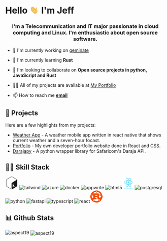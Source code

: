 # Hello <img src= "./assets/gifs/hand-gif.gif" width=30> I'm Jeff

<h3 align="center">I'm a Telecommunication and IT major passionate in cloud computing and Linux. I'm enthusiastic about open source software.</h3>

- 🔭 I'm currently working on [geminate](https://github.com/aspects19/geminate)

- 🌱 I'm currently learning **Rust**

- 👯 I'm looking to collaborate on **Open source projects in python, JavaScript and Rust**

- 👨‍💻 All of my projects are available at [My Portfolio](https://amenya.is-a.dev)

- 📫 How to reach me [**email**](mailto:ambezos388@gmail.com)

## 🚧 Projects

Here are a few highlights from my projects:

- [Weather App](https://github.com/aspects19/weather-app) - A weather mobile app written in react native that shows current weather and a seven-hour focast.
- [Portfolio](https://github.com/aspects19/portfolio) - My own developer portfolio website done in React and CSS.
- [Darajapy](https://github.com/aspects19/darajapy) - A python wrapper library for Safaricom's Daraja API.

## 🧑‍💻 Skill Stack

<p align="left"> <img src="/assets//icons/gnu_bash-icon.svg"  alt="bash" width="40" height="40"/> <img src="https://www.vectorlogo.zone/logos/tailwindcss/tailwindcss-icon.svg" alt="tailwind" width="40" height="40"/> <img src="https://upload.wikimedia.org/wikipedia/commons/f/fa/Microsoft_Azure.svg" alt="azure" width="40" height="40"/> <img src="https://www.vectorlogo.zone/logos/docker/docker-icon.svg" alt="docker" width="40" height="40"/>   <img src="https://www.vectorlogo.zone/logos/appwriteio/appwriteio-icon.svg" alt="appwrite" width="40" height="40"/> <img src="https://www.vectorlogo.zone/logos/w3_html5/w3_html5-icon.svg" alt="html5" width="40" height="40"/><img src="/assets/icons/react-native.svg" alt="react-native" width="40" height="40"/><img src="https://www.vectorlogo.zone/logos/postgresql/postgresql-icon.svg" alt="postgresql" width="40" height="40"/> <img src="https://www.vectorlogo.zone/logos/python/python-icon.svg" alt="python" width="40" height="40"/> <img src="https://cdn.jsdelivr.net/gh/devicons/devicon@latest/icons/fastapi/fastapi-original.svg" alt="fastapi" width="40" height="40"/> <img src="https://www.vectorlogo.zone/logos/typescriptlang/typescriptlang-icon.svg" alt="typescript" width="40" height="40"/> <img src="https://www.vectorlogo.zone/logos/reactjs/reactjs-icon.svg" alt="react" width="40" height="40"/><img src="/assets//icons/rust-lang-icon.svg"  alt="Rust" width="40" height="40"/></p>

## 📊 Github Stats

<p><img align="left" src="https://github-readme-stats.vercel.app/api/top-langs/?username=aspects19&layout=compact&hide=html&theme=transparent" alt="aspect19" /></p>

<p>&nbsp;<img align="center" src="https://github-readme-stats.vercel.app/api?username=aspects19&show_icons=true&theme=transparent" alt="aspect19" /></p>
